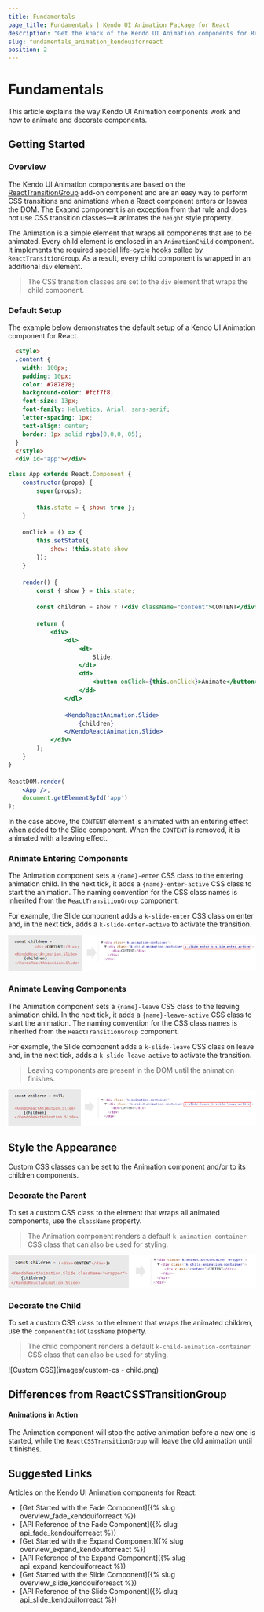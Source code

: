 ```yaml
---
title: Fundamentals
page_title: Fundamentals | Kendo UI Animation Package for React
description: "Get the knack of the Kendo UI Animation components for React."
slug: fundamentals_animation_kendouiforreact
position: 2
---
```


# Fundamentals

This article explains the way Kendo UI Animation components work and how to animate and decorate components. 

## Getting Started 

### Overview

The Kendo UI Animation components are based on the [ReactTransitionGroup](https://facebook.github.io/react/docs/animation.html) add-on component and are an easy way to perform CSS transitions and animations when a React component enters or leaves the DOM. The Exapnd component is an exception from that rule and does not use CSS transition classes&mdash;it animates the `height` style property.

The Animation is a simple element that wraps all components that are to be animated. Every child element is enclosed in an `AnimationChild` component. It implements the required [special life-cycle hooks](https://facebook.github.io/react/docs/animation.html#low-level-api-reacttransitiongroup) called by `ReactTransitionGroup`. As a result, every child component is wrapped in an additional `div` element. 

> The CSS transition classes are set to the `div` element that wraps the child component.

### Default Setup

The example below demonstrates the default setup of a Kendo UI Animation component for React.

```html
  <style>
  .content {
    width: 100px;
    padding: 10px;
    color: #787878;
    background-color: #fcf7f8;
    font-size: 13px;
    font-family: Helvetica, Arial, sans-serif;
    letter-spacing: 1px;
    text-align: center;
    border: 1px solid rgba(0,0,0,.05);
  }
  </style>
  <div id="app"></div>
```
```jsx
class App extends React.Component {
    constructor(props) {
        super(props);

        this.state = { show: true };
    }

    onClick = () => {
        this.setState({
            show: !this.state.show
        });
    }

    render() {
        const { show } = this.state;

        const children = show ? (<div className="content">CONTENT</div>) : null;

        return (
            <div>
                <dl>
                    <dt>
                        Slide:
                    </dt>
                    <dd>
                        <button onClick={this.onClick}>Animate</button>
                    </dd>
                </dl>

                <KendoReactAnimation.Slide>
                    {children}
                </KendoReactAnimation.Slide>
            </div>
        );
    }
}

ReactDOM.render(
    <App />,
    document.getElementById('app')
);
```

In the case above, the `CONTENT` element is animated with an entering effect when added to the Slide component. When the `CONTENT` is removed, it is animated with a leaving effect.

### Animate Entering Components

The Animation component sets a `{name}-enter` CSS class to the entering animation child. In the next tick, it adds a `{name}-enter-active` CSS class to start the animation. The naming convention for the CSS class names is inherited from the `ReactTransitionGroup` component.

For example, the Slide component adds a `k-slide-enter` CSS class on enter and, in the next tick, adds a `k-slide-enter-active` to activate the transition.

![Slide enter](images/slide_enter.png)

### Animate Leaving Components

The Animation component sets a `{name}-leave` CSS class to the leaving animation child. In the next tick, it adds a `{name}-leave-active` CSS class to start the animation. The naming convention for the CSS class names is inherited from the `ReactTransitionGroup` component.

For example, the Slide component adds a `k-slide-leave` CSS class on leave and, in the next tick, adds a `k-slide-leave-active` to activate the transition.

> Leaving components are present in the DOM until the animation finishes.

![Slide leave](images/slide_leave.png)

## Style the Appearance

Custom CSS classes can be set to the Animation component and/or to its children components.

### Decorate the Parent

To set a custom CSS class to the element that wraps all animated components, use the `className` property.

> The Animation component renders a default `k-animation-container` CSS class that can also be used for styling.

![Custom CSS](images/custom-css.png)

### Decorate the Child

To set a custom CSS class to the element that wraps the animated children, use the `componentChildClassName` property.

> The child component renders a default `k-child-animation-container` CSS class that can also be used for styling.

![Custom CSS](images/custom-cs - child.png)

## Differences from ReactCSSTransitionGroup

#### Animations in Action

The Animation component will stop the active animation before a new one is started, while the `ReactCSSTransitionGroup` will leave the old animation until it finishes.

## Suggested Links

Articles on the Kendo UI Animation components for React:

* [Get Started with the Fade Component]({% slug overview_fade_kendouiforreact %})
* [API Reference of the Fade Component]({% slug api_fade_kendouiforreact %})
* [Get Started with the Expand Component]({% slug overview_expand_kendouiforreact %})
* [API Reference of the Expand Component]({% slug api_expand_kendouiforreact %})
* [Get Started with the Slide Component]({% slug overview_slide_kendouiforreact %})
* [API Reference of the Slide Component]({% slug api_slide_kendouiforreact %})
